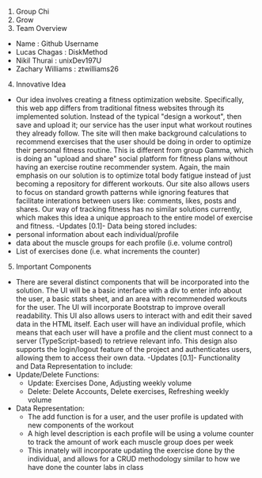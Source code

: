 1. Group Chi
2. Grow
3. Team Overview
- Name : Github Username
- Lucas Chagas : DiskMethod
- Nikil Thurai : unixDev197U
- Zachary Williams : ztwilliams26
4. Innovative Idea
- Our idea involves creating a fitness optimization website. Specifically, this web app differs from traditional fitness websites through its implemented solution. Instead of the typical "design a workout", then save and upload it; our service has the user input what workout routines they already
follow. The site will then make background calculations to recommend exercises that the user should be doing in order to optimize their personal fitness routine. This is different from group Gamma, which is doing an "upload and share" social platform for fitness plans without having an exercise routine recommender system. Again, the main emphasis on our solution is to optimize total body fatigue instead of just becoming a repository for different workouts. Our site also allows users to focus on standard growth patterns 
while ignoring features that facilitate interations between users like: comments, likes, posts and shares. Our way of tracking fitness has no similar solutions currently, which makes this idea a unique approach to the entire model of 
exercise and fitness.
-Updates [0.1]-
Data being stored includes: 
- personal information about each individual/profile
- data about the muscle groups for each profile (i.e. volume control)
- List of exercises done (i.e. what increments the counter)

5. Important Components
- There are several distinct components that will be incorporated into the solution. The UI will be a basic interface with a div to enter info about the user, a basic stats sheet, and an area with recommended workouts for the user. The UI will incorporate 
Bootstrap to improve overall readability. This UI also allows users to interact with and edit their saved data in the HTML itself. Each user will have an individual profile, which means that each user will have a profile and the client must connect to a server 
(TypeScript-based) to retrieve relevant info. This design also supports the login/logout feature of the project and authenticates users, allowing them to access their own data.
-Updates [0.1]-
Functionality and Data Representation to include:
- Update/Delete Functions:
    * Update: Exercises Done, Adjusting weekly volume
    * Delete: Delete Accounts, Delete exercises, Refreshing weekly volume
- Data Representation:
    * The add function is for a user, and the user profile is updated with new components of the workout
    * A high level description is each profile will be using a volume counter to track the amount of work each muscle group does per week
    * This innately will incorporate updating the exercise done by the individual, and allows for a CRUD methodology similar to how we have done the counter labs in class
